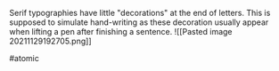 Serif typographies have little "decorations" at the end of letters. This is supposed to simulate hand-writing as these decoration usually appear when lifting a pen after finishing a sentence.
![[Pasted image 20211129192705.png]]

#atomic